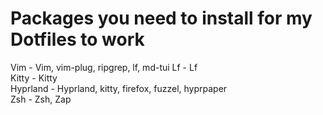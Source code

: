 # Packages you need to install for my Dotfiles to work

Vim - Vim, vim-plug, ripgrep, lf, md-tui 
Lf - Lf  
Kitty - Kitty  
Hyprland - Hyprland, kitty, firefox, fuzzel, hyprpaper  
Zsh - Zsh, Zap  
